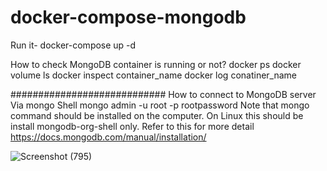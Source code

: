 # docker-compose-mongodb
Run it- docker-compose up -d

How to check MongoDB container is running or not?
docker ps 
docker volume ls
docker inspect container_name 
docker log conatiner_name 

############################
How to connect to MongoDB server
Via mongo Shell
mongo admin -u root -p rootpassword
Note that mongo command should be installed on the computer. On Linux this should be install mongodb-org-shell only. Refer to this for more detail https://docs.mongodb.com/manual/installation/


![Screenshot (795)](https://user-images.githubusercontent.com/64592542/145167854-8ddaaecb-2850-4ed1-899f-ec6736357a64.png)

